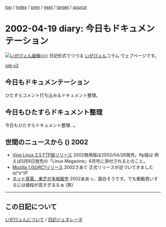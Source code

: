 [top](https://igapyon.github.io/diary/) 
 / [index](https://igapyon.github.io/diary/2002/index.html) 
 / [prev](https://igapyon.github.io/diary/2002/ig020418.html) 
 / [next](https://igapyon.github.io/diary/2002/ig020421.html) 
 / [target](https://igapyon.github.io/diary/2002/ig020419.html) 
 / [source](https://github.com/igapyon/diary/blob/gh-pages/2002/ig020419.html.src.md) 

2002-04-19 diary: 今日もドキュメンテーション
=====================================================================================================
[![いがぴょん画像(小)](https://igapyon.github.io/diary/images/iga200306s.jpg "いがぴょん")](https://igapyon.github.io/diary/memo/memoigapyon.html) 日記形式でつづる [いがぴょん](https://igapyon.github.io/diary/memo/memoigapyon.html)コラム ウェブページです。

[old-v2](ig020419-orig.html)

## 今日もドキュメンテーション

ひたすらコメント打ち込み＆ドキュメント整理。


## 今日もひたすらドキュメント整理

今日もひたすらドキュメント整理…。

## 世間のニュースから () 2002

* [Vine Linux 2.5 FTP版リリース](http://linux.ascii24.com/linux/news/today/2002/04/18/635266-000.html)  2002商用版は2002/04/26発売。ftp版は 例えば5月8日発売の「Linux Magazine」6月号に添付されるとのこと。
* [Mozilla 1.0のRC1リリース](http://www.zdnet.co.jp/news/0204/19/b_0418_02.html)  2002さあて 正式リリースが近づいてきました q(^o^)P
* [ネット家電、東芝が本格販売](http://www.asahi.com/business/update/0417/026.html)  2002ああっ、面白そうです。でも衝動買いするには値段が高すぎるなぁ (笑)

----------------------------------------------------------------------------------------------------

## この日記について
[いがぴょんについて](https://igapyon.github.io/diary/memo/memoigapyon.html) / [日記ジェネレータ](https://github.com/igapyon/igapyonv3)
